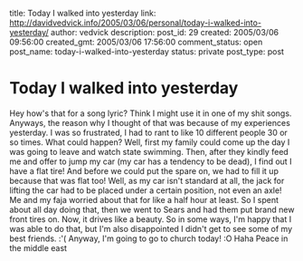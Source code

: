 title: Today I walked into yesterday
link: http://davidvedvick.info/2005/03/06/personal/today-i-walked-into-yesterday/
author: vedvick
description: 
post_id: 29
created: 2005/03/06 09:56:00
created_gmt: 2005/03/06 17:56:00
comment_status: open
post_name: today-i-walked-into-yesterday
status: private
post_type: post

# Today I walked into yesterday

Hey how's that for a song lyric? Think I might use it in one of my shit songs. Anyways, the reason why I thought of that was because of my experiences yesterday. I was so frustrated, I had to rant to like 10 different people 30 or so times. What could happen? Well, first my family could come up the day I was going to leave and watch state swimming. Then, after they kindly feed me and offer to jump my car (my car has a tendency to be dead), I find out I have a flat tire! And before we could put the spare on, we had to fill it up because that was flat too! Well, as my car isn't standard at all, the jack for lifting the car had to be placed under a certain position, not even an axle! Me and my faja worried about that for like a half hour at least. So I spent about all day doing that, then we went to Sears and had them put brand new front tires on. Now, it drives like a beauty. So in some ways, I'm happy that I was able to do that, but I'm also disappointed I didn't get to see some of my best friends. :'( Anyway, I'm going to go to church today! :O Haha Peace in the middle east